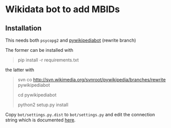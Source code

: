 # Wikidata bot to add MBIDs

## Installation

This needs both `psycopg2` and
[pywikipediabot](http://pywikipediabot.sourceforge.net/) (rewrite branch)

The former can be installed with

> pip install -r requirements.txt

the latter with

> svn co http://svn.wikimedia.org/svnroot/pywikipedia/branches/rewrite pywikipediabot
>
> cd pywikipediabot
>
> python2 setup.py install

Copy `bot/settings.py.dist` to `bot/settings.py` and edit the connection string
which is documented
[here](http://www.postgresql.org/docs/current/static/libpq-connect.html#LIBPQ-CONNSTRING).
